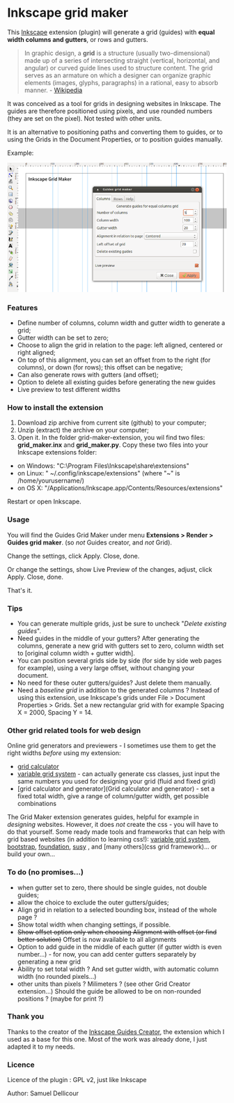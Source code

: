Inkscape grid maker
===================

This [Inkscape](http://inkscape.org/) extension (plugin) will generate a grid (guides) with **equal width columns and gutters**, or rows and gutters.

> In graphic design, a **grid** is a structure (usually two-dimensional) made up of a series of intersecting straight (vertical, horizontal, and angular) or curved guide lines used to structure content. The grid serves as an armature on which a designer can organize graphic elements (images, glyphs, paragraphs) in a rational, easy to absorb manner. - [Wikipedia](http://en.wikipedia.org/wiki/Grid_%28graphic_design%29)

It was conceived as a tool for grids in designing websites in Inkscape. The guides are therefore positioned using pixels, and use rounded numbers (they are set on the pixel). Not tested with other units.

It is an alternative to positioning paths and converting them to guides, or to using the Grids in the Document Properties, or to position guides manually.

Example:

![grid maker in action](readme-img/inkscape-gridmaker.png)

### Features

- Define number of columns, column width and gutter width to generate a grid;
- Gutter width can be set to zero;
- Choose to align the grid in relation to the page: left aligned, centered or right aligned;
- On top of this alignment, you can set an offset from to the right (for columns), or down (for rows); this offset can be negative;
- Can also generate rows with gutters (and offset);
- Option to delete all existing guides before generating the new guides
- Live preview to test different widths

### How to install the extension

1. Download zip archive from current site (github) to your computer;
2. Unzip (extract) the archive on your computer;
3. Open it. In the folder grid-maker-extension, you wil find two files: **grid_maker.inx** and **grid_maker.py**. Copy these two files into your Inkscape extensions folder:

- on Windows: "C:\Program Files\Inkscape\share\extensions"
- on Linux: " ~/.config/inkscape/extensions" (where "~" is /home/yourusername/)
- on OS X: "/Applications/Inkscape.app/Contents/Resources/extensions" 

Restart or open Inkscape.

### Usage

You will find the Guides Grid Maker under menu **Extensions > Render > Guides grid maker**. (so *not* Guides creator, and *not* Grid).

Change the settings, click Apply. Close, done.

Or change the settings, show Live Preview of the changes, adjust, click Apply. Close, done.

That's it.

### Tips

- You can generate multiple grids, just be sure to uncheck "*Delete existing guides*". 
- Need guides in the middle of your gutters? After generating the columns, generate a new grid with gutters set to zero, column width set to [original column width + gutter width].
- You can position several grids side by side (for side by side web pages for example), using a very large offset, without changing your document.
- No need for these outer gutters/guides? Just delete them manually.
- Need a *baseline grid* in addition to the generated columns ? Instead of using this extension, use Inkscape's grids under File > Document Properties > Grids. Set a new rectangular grid with for example Spacing X = 2000, Spacing Y = 14.

### Other grid related tools for web design

Online grid generators and previewers - I sometimes use them to get the right widths *before* using my extension: 

- [grid calculator](http://www.29digital.net/grid/)
- [variable grid system](http://grids.heroku.com/) - can actually generate css classes, just input the same numbers you used for designing your grid (fluid and fixed grid)
- [grid calculator and generator](Grid calculator and generator) - set a fixed total width, give a range of column/gutter width, get possible combinations

The Grid Maker extension generates guides, helpful for example in *designing* websites. However, it does *not* create the css - you will have to do that yourself. Some ready made tools and frameworks that can help with grid based websites (in addition to learning css!): [variable grid system](http://grids.heroku.com/), [bootstrap](http://getbootstrap.com/), [foundation](http://foundation.zurb.com/), [susy](http://susy.oddbird.net/)  , and [many others](css grid framework)... or build your own...

### To do (no promises...)

- when gutter set to zero, there should be single guides, not double guides;
- allow the choice to exclude the outer gutters/guides;
- Align grid in relation to a selected bounding box, instead of the whole page ?
- Show total width when changing settings, if possible.
- ~~Show offset option only when choosing Alignment with offset (or find better solution)~~ Offset is now available to all alignments
- Option to add guide in the middle of each gutter (if gutter width is even number...) - for now, you can add center gutters separately by generating a new grid
- Ability to set total width ? And set gutter width, with automatic column width (no rounded pixels...)
- other units than pixels ? Milimeters ? (see other Grid Creator extension...) Should the guide be allowed to be on non-rounded positions ? (maybe for print ?)

### Thank you

Thanks to the creator of the [Inkscape Guides Creator](http://code.google.com/p/inkscape-guides-creator/), the extension which I used as a base for this one. Most of the work was already done, I just adapted it to my needs.

### Licence

Licence of the plugin : GPL v2, just like Inkscape

Author: Samuel Dellicour